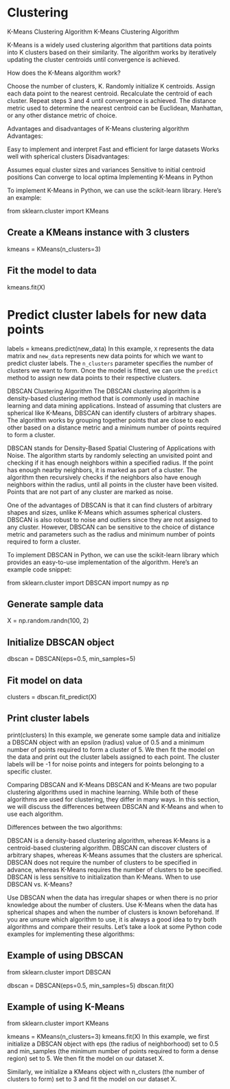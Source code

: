 # Clustering
K-Means Clustering Algorithm
K-Means Clustering Algorithm

K-Means is a widely used clustering algorithm that partitions data points into K clusters based on their similarity. The algorithm works by iteratively updating the cluster centroids until convergence is achieved.

How does the K-Means algorithm work?

Choose the number of clusters, K.
Randomly initialize K centroids.
Assign each data point to the nearest centroid.
Recalculate the centroid of each cluster.
Repeat steps 3 and 4 until convergence is achieved.
The distance metric used to determine the nearest centroid can be Euclidean, Manhattan, or any other distance metric of choice.

Advantages and disadvantages of K-Means clustering algorithm
Advantages:

Easy to implement and interpret
Fast and efficient for large datasets
Works well with spherical clusters
Disadvantages:

Assumes equal cluster sizes and variances
Sensitive to initial centroid positions
Can converge to local optima
Implementing K-Means in Python

To implement K-Means in Python, we can use the scikit-learn library. Here’s an example:

from sklearn.cluster import KMeans

## Create a KMeans instance with 3 clusters
kmeans = KMeans(n_clusters=3)

## Fit the model to data
kmeans.fit(X)

# Predict cluster labels for new data points
labels = kmeans.predict(new_data)
In this example, `X` represents the data matrix and `new_data` represents new data points for which we want to predict cluster labels. The `n_clusters` parameter specifies the number of clusters we want to form. Once the model is fitted, we can use the `predict` method to assign new data points to their respective clusters.

DBSCAN Clustering Algorithm
The DBSCAN clustering algorithm is a density-based clustering method that is commonly used in machine learning and data mining applications. Instead of assuming that clusters are spherical like K-Means, DBSCAN can identify clusters of arbitrary shapes. The algorithm works by grouping together points that are close to each other based on a distance metric and a minimum number of points required to form a cluster.

DBSCAN stands for Density-Based Spatial Clustering of Applications with Noise. The algorithm starts by randomly selecting an unvisited point and checking if it has enough neighbors within a specified radius. If the point has enough nearby neighbors, it is marked as part of a cluster. The algorithm then recursively checks if the neighbors also have enough neighbors within the radius, until all points in the cluster have been visited. Points that are not part of any cluster are marked as noise.

One of the advantages of DBSCAN is that it can find clusters of arbitrary shapes and sizes, unlike K-Means which assumes spherical clusters. DBSCAN is also robust to noise and outliers since they are not assigned to any cluster. However, DBSCAN can be sensitive to the choice of distance metric and parameters such as the radius and minimum number of points required to form a cluster.

To implement DBSCAN in Python, we can use the scikit-learn library which provides an easy-to-use implementation of the algorithm. Here’s an example code snippet:

from sklearn.cluster import DBSCAN
import numpy as np

## Generate sample data
X = np.random.randn(100, 2)

## Initialize DBSCAN object
dbscan = DBSCAN(eps=0.5, min_samples=5)

## Fit model on data
clusters = dbscan.fit_predict(X)

## Print cluster labels
print(clusters)
In this example, we generate some sample data and initialize a DBSCAN object with an epsilon (radius) value of 0.5 and a minimum number of points required to form a cluster of 5. We then fit the model on the data and print out the cluster labels assigned to each point. The cluster labels will be -1 for noise points and integers for points belonging to a specific cluster.

Comparing DBSCAN and K-Means
DBSCAN and K-Means are two popular clustering algorithms used in machine learning. While both of these algorithms are used for clustering, they differ in many ways. In this section, we will discuss the differences between DBSCAN and K-Means and when to use each algorithm.

Differences between the two algorithms:

DBSCAN is a density-based clustering algorithm, whereas K-Means is a centroid-based clustering algorithm.
DBSCAN can discover clusters of arbitrary shapes, whereas K-Means assumes that the clusters are spherical.
DBSCAN does not require the number of clusters to be specified in advance, whereas K-Means requires the number of clusters to be specified.
DBSCAN is less sensitive to initialization than K-Means.
When to use DBSCAN vs. K-Means?

Use DBSCAN when the data has irregular shapes or when there is no prior knowledge about the number of clusters.
Use K-Means when the data has spherical shapes and when the number of clusters is known beforehand.
If you are unsure which algorithm to use, it is always a good idea to try both algorithms and compare their results.
Let’s take a look at some Python code examples for implementing these algorithms:

## Example of using DBSCAN
from sklearn.cluster import DBSCAN

dbscan = DBSCAN(eps=0.5, min_samples=5)
dbscan.fit(X)

## Example of using K-Means
from sklearn.cluster import KMeans

kmeans = KMeans(n_clusters=3)
kmeans.fit(X)
In this example, we first initialize a DBSCAN object with eps (the radius of neighborhood) set to 0.5 and min_samples (the minimum number of points required to form a dense region) set to 5. We then fit the model on our dataset X.

Similarly, we initialize a KMeans object with n_clusters (the number of clusters to form) set to 3 and fit the model on our dataset X.


